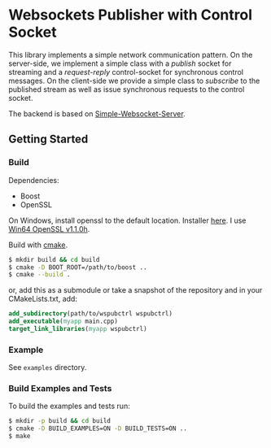 # Websockets Publisher with Control Socket

This library implements a simple network communication pattern. On the server-side, we implement a
simple class with a *publish* socket for streaming and a *request-reply* control-socket for synchronous
control messages. On the client-side we provide a simple class to *subscribe* to the published stream as
well as issue synchronous requests to the control socket.

The backend is based on [Simple-Websocket-Server](https://github.com/eidheim/Simple-WebSocket-Server).

## Getting Started

### Build

Dependencies:
- Boost
- OpenSSL

On Windows, install openssl to the default location. Installer [here](https://slproweb.com/products/Win32OpenSSL.html). I use [Win64 OpenSSL v1.1.0h](https://slproweb.com/download/Win64OpenSSL-1_1_0h.exe).

Build with [cmake](cmake.org).

```bash
$ mkdir build && cd build
$ cmake -D BOOT_ROOT=/path/to/boost ..
$ cmake --build .
```

or, add this as a submodule or take a snapshot of the repository and in your CMakeLists.txt, add:

```CMake
add_subdirectory(path/to/wspubctrl wspubctrl)
add_executable(myapp main.cpp)
target_link_libraries(myapp wspubctrl)
```

### Example

See `examples` directory.

### Build Examples and Tests

To build the examples and tests run:
```bash
$ mkdir -p build && cd build
$ cmake -D BUILD_EXAMPLES=ON -D BUILD_TESTS=ON ..
$ make
```

